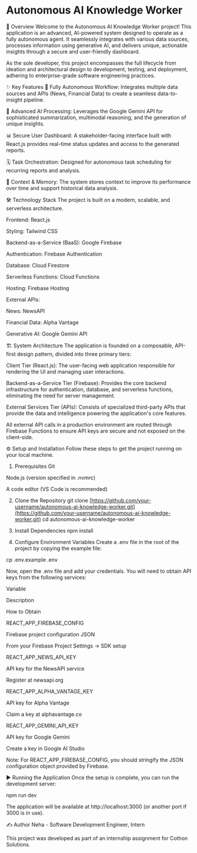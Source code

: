 ﻿# Autonomous AI Knowledge Worker

🚀 Overview
Welcome to the Autonomous AI Knowledge Worker project! This application is an advanced, AI-powered system designed to operate as a fully autonomous agent. It seamlessly integrates with various data sources, processes information using generative AI, and delivers unique, actionable insights through a secure and user-friendly dashboard.

As the sole developer, this project encompasses the full lifecycle from ideation and architectural design to development, testing, and deployment, adhering to enterprise-grade software engineering practices.

✨ Key Features
🤖 Fully Autonomous Workflow: Integrates multiple data sources and APIs (News, Financial Data) to create a seamless data-to-insight pipeline.

🧠 Advanced AI Processing: Leverages the Google Gemini API for sophisticated summarization, multimodal reasoning, and the generation of unique insights.

📊 Secure User Dashboard: A stakeholder-facing interface built with React.js provides real-time status updates and access to the generated reports.

🗓️ Task Orchestration: Designed for autonomous task scheduling for recurring reports and analysis.

💾 Context & Memory: The system stores context to improve its performance over time and support historical data analysis.

🛠️ Technology Stack
The project is built on a modern, scalable, and serverless architecture.

Frontend: React.js

Styling: Tailwind CSS

Backend-as-a-Service (BaaS): Google Firebase

Authentication: Firebase Authentication

Database: Cloud Firestore

Serverless Functions: Cloud Functions

Hosting: Firebase Hosting

External APIs:

News: NewsAPI

Financial Data: Alpha Vantage

Generative AI: Google Gemini API

🏗️ System Architecture
The application is founded on a composable, API-first design pattern, divided into three primary tiers:

Client Tier (React.js): The user-facing web application responsible for rendering the UI and managing user interactions.

Backend-as-a-Service Tier (Firebase): Provides the core backend infrastructure for authentication, database, and serverless functions, eliminating the need for server management.

External Services Tier (APIs): Consists of specialized third-party APIs that provide the data and intelligence powering the application's core features.

All external API calls in a production environment are routed through Firebase Functions to ensure API keys are secure and not exposed on the client-side.

⚙️ Setup and Installation
Follow these steps to get the project running on your local machine.

1. Prerequisites
Git

Node.js (version specified in .nvmrc)

A code editor (VS Code is recommended)

2. Clone the Repository
git clone [https://github.com/your-username/autonomous-ai-knowledge-worker.git](https://github.com/your-username/autonomous-ai-knowledge-worker.git)
cd autonomous-ai-knowledge-worker

3. Install Dependencies
npm install

4. Configure Environment Variables
Create a .env file in the root of the project by copying the example file:

cp .env.example .env

Now, open the .env file and add your credentials. You will need to obtain API keys from the following services:

Variable

Description

How to Obtain

REACT_APP_FIREBASE_CONFIG

Firebase project configuration JSON

From your Firebase Project Settings -> SDK setup

REACT_APP_NEWS_API_KEY

API key for the NewsAPI service

Register at newsapi.org

REACT_APP_ALPHA_VANTAGE_KEY

API key for Alpha Vantage

Claim a key at alphavantage.co

REACT_APP_GEMINI_API_KEY

API key for Google Gemini

Create a key in Google AI Studio

Note: For REACT_APP_FIREBASE_CONFIG, you should stringify the JSON configuration object provided by Firebase.

▶️ Running the Application
Once the setup is complete, you can run the development server:

npm run dev

The application will be available at http://localhost:3000 (or another port if 3000 is in use).

✍️ Author
Neha - Software Development Engineer, Intern

This project was developed as part of an internship assignment for Cothon Solutions.
